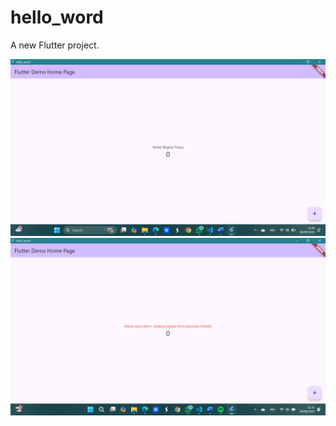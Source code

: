 # hello_word

A new Flutter project.

![Screenshot hello_word](image/01.png)
![Screenshot hello_word](image/02.png)